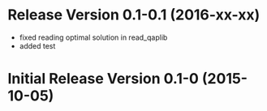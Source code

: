 # Release Version 0.1-0.1 (2016-xx-xx)
  
  * fixed reading optimal solution in read_qaplib
  * added test

# Initial Release Version 0.1-0 (2015-10-05)
